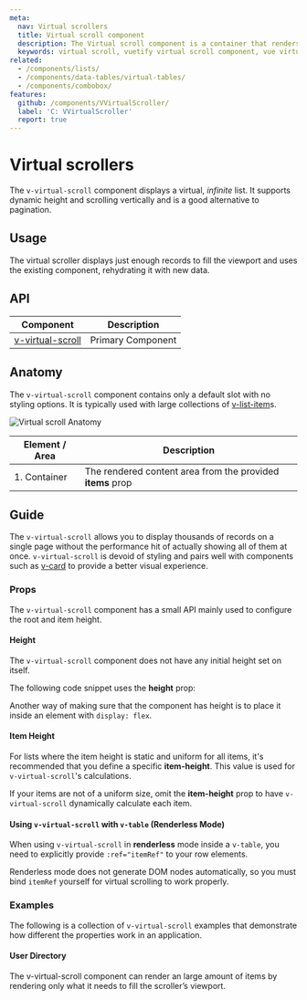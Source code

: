```yaml
---
meta:
  nav: Virtual scrollers
  title: Virtual scroll component
  description: The Virtual scroll component is a container that renders only visible elements. It is useful when you need to display large amounts of uniform data.
  keywords: virtual scroll, vuetify virtual scroll component, vue virtual scroll component, v-virtual-scroll component
related:
  - /components/lists/
  - /components/data-tables/virtual-tables/
  - /components/combobox/
features:
  github: /components/VVirtualScroller/
  label: 'C: VVirtualScroller'
  report: true
---
```


# Virtual scrollers

The `v-virtual-scroll` component displays a virtual, _infinite_ list. It supports dynamic height and scrolling vertically and is a good alternative to pagination.

<PageFeatures />

<DocIntroduced version="3.2.0" />

## Usage

The virtual scroller displays just enough records to fill the viewport and uses the existing component, rehydrating it with new data.

<ExamplesUsage name="v-virtual-scroll" />

<PromotedEntry />

## API

| Component | Description |
| - | - |
| [v-virtual-scroll](/api/v-virtual-scroll/) | Primary Component |

<ApiInline hide-links />

## Anatomy

The `v-virtual-scroll` component contains only a default slot with no styling options. It is typically used with large collections of [v-list-item](/components/lists/)s.

![Virtual scroll Anatomy](https://cdn.vuetifyjs.com/docs/images/components/v-virtual-scroll/v-virtual-scroll-anatomy.png)

| Element / Area | Description |
| - | - |
| 1. Container | The rendered content area from the provided **items** prop |

## Guide

The `v-virtual-scroll` allows you to display thousands of records on a single page without the performance hit of actually showing all of them at once. `v-virtual-scroll` is devoid of styling and pairs well with components such as [v-card](/components/cards/) to provide a better visual experience.

### Props

The `v-virtual-scroll` component has a small API mainly used to configure the root and item height.

#### Height

The `v-virtual-scroll` component does not have any initial height set on itself.

The following code snippet uses the **height** prop:

<ExamplesExample file="v-virtual-scroll/prop-height" />

Another way of making sure that the component has height is to place it inside an element with `display: flex`.

<ExamplesExample file="v-virtual-scroll/prop-height-parent" />

#### Item Height

For lists where the item height is static and uniform for all items, it's recommended that you define a specific **item-height**. This value is used for `v-virtual-scroll`'s calculations.

<ExamplesExample file="v-virtual-scroll/prop-item-height" />

If your items are not of a uniform size, omit the **item-height** prop to have `v-virtual-scroll` dynamically calculate each item.

<ExamplesExample file="v-virtual-scroll/prop-dynamic-item-height" />

#### Using `v-virtual-scroll` with `v-table` (Renderless Mode)

When using `v-virtual-scroll` in **renderless** mode inside a `v-table`, you need to explicitly provide `:ref="itemRef"` to your row elements.  

Renderless mode does not generate DOM nodes automatically, so you must bind `itemRef` yourself for virtual scrolling to work properly.

<ExamplesExample file="v-virtual-scroll/renderless" />

### Examples

The following is a collection of `v-virtual-scroll` examples that demonstrate how different the properties work in an application.

#### User Directory

The v-virtual-scroll component can render an large amount of items by rendering only what it needs to fill the scroller’s viewport.

<ExamplesExample file="v-virtual-scroll/misc-user-directory" />
